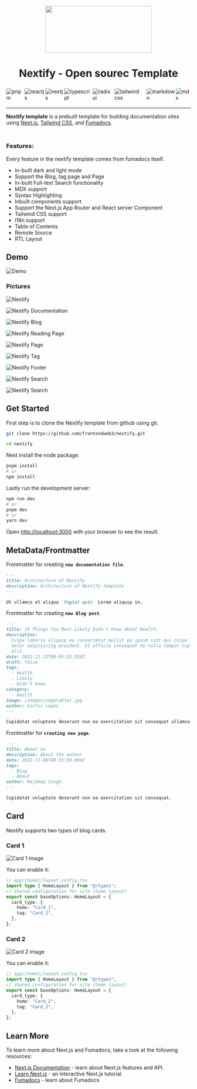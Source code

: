 <p align="center">
    <img style="width: 290px;" src="https://cdn.jsdelivr.net/gh/frontendweb3/nextify/.github/images/nextify-logo.svg" height="128">
    <h1 align="center">Nextify - Open sourec Template</h1>
</p>

<div style="display:flex; margin: 5px auto;">

  <img style="margin: 5px auto;" title="pnpm" alt="pnpm" src="https://img.shields.io/badge/pnpm-%234a4a4a.svg?style=for-the-badge&logo=pnpm&logoColor=f69220" />
  <img style="margin: 5px auto;" title="reactjs" alt="reactjs"  src="https://img.shields.io/badge/react-%2320232a.svg?style=for-the-badge&logo=react&logoColor=%2361DAFB"/>
  <img style="margin: 5px auto;" title="nextjs" alt="nextjs"  src="https://img.shields.io/badge/Next-black?style=for-the-badge&logo=next.js&logoColor=white"/>
  <img style="margin: 5px auto;" title="typescript" alt="typescript"  src="https://img.shields.io/badge/typescript-%23007ACC.svg?style=for-the-badge&logo=typescript&logoColor=white"/>
  <img style="margin: 5px auto;" title="fumadocs" alt="radix ui"  src="https://img.shields.io/badge/Fumadocs-8A2BE2?style=for-the-badge&logoColor=white"/>
  <img style="margin: 5px auto;" title="tailwind css" alt="tailwind css" src="https://img.shields.io/badge/tailwindcss-%2338B2AC.svg?style=for-the-badge&logo=tailwind-css&logoColor=white" />
  <img style="margin: 5px auto;" title="markdown" alt="markdown"  src="https://img.shields.io/badge/markdown-%23000000.svg?style=for-the-badge&logo=markdown&logoColor=white"/>
  <img style="margin: 5px auto;" title="mdx" alt="mdx" src="https://img.shields.io/badge/mdx-000204?style=for-the-badge&logo=mdx&logoColor=white">

</div>

<div style="margin-top: 10px auto;width:100%;"></div>

---

**Nextify template** is a prebuilt template for building documentation sites using [Next.js](https://nextjs.org), [Tailwind CSS](https://tailwindcss.com), and [Fumadocs](https://fumadocs.vercel.app/docs/ui/comparisons).

<div style="margin: 10px auto;width:100%;padding-bottom: .3em;font-size: 2em;border-bottom: 1px solid var(--borderColor-muted, var(--color-border-muted));"></div>

### Features:

Every feature in the nextify template comes from fumadocs itself.

- In-built dark and light mode
- Support the Blog, tag page and Page
- In-built Full-text Search functionality
- MDX support
- Syntax Highlighting
- Inbuilt components support
- Support the Next.js App Router and React server Component
- Tailwind CSS support
- I18n support
- Table of Contents
- Remote Source
- RTL Layout

## Demo

![Demo](./.github/images/nextify-demo.gif)

### Pictures

![Nextify](./.github/images/nextify.png)

![Nextify Documentation](./.github/images/nextify-docs.png)

![Nextify Blog](./.github/images/nextify-blog.png)

![Nextify Reading Page](./.github/images/nextify-read.png)

![Nextify Page](./.github/images/nextify-page.png)

![Nextify Tag](./.github/images/nextify-tag.png)

![Nextify Footer](./.github/images/nextify-footer.png)

![Nextify Search](./.github/images/nextify-search.png)

![Nextify Search](./.github/images/nextify-blog-card.png)

## Get Started

First step is to clone the Nextify template from github using git.

```bash
git clone https://github.com/frontendweb3/nextify.git

cd nextify
```

Next install the node package.

```bash
pnpm install
# or
npm install
```

Lastly run the development server:

```bash
npm run dev
# or
pnpm dev
# or
yarn dev
```

Open <http://localhost:3000> with your browser to see the result.

## MetaData/Frontmatter

Frontmatter for creating **`new documentation file`**.

```markdown
---
title: Architecture of Nextify
description: Architecture of Nextify template
---

Ut ullamco et aliqua `fugiat quis` Lorem aliquip in.
```

Frontmatter for creating **`new Blog post`**.

```markdown
---
title: 10 Things You Most Likely Didn't Know About Health.
description:
  Culpa laboris aliquip ea consectetur mollit ea ipsum sint qui culpa laboris
  dolor adipisicing proident. Et officia consequat do nulla tempor cupidatat
  elit.
date: 2022-11-12T08:05:53.939Z
draft: false
tags:
  - Health
  - Likely
  - Didn't Know
category:
  - Health
image: /images/vegetables.jpg
author: Curtis Lopez
---

Cupidatat voluptate deserunt non ea exercitation sit consequat ullamco ex nostrud elit magna.
```

Frontmatter for **`creating new page`**.

```markdown
---
title: About us
description: About the author
date: 2022-11-08T08:55:59.004Z
tags:
  - Blog
  - About
author: Rajdeep Singh
---

Cupidatat voluptate deserunt non ea exercitation sit consequat.
```

## Card

Nextify supports two types of blog cards.

### Card 1

![Card 1 image](.github/images/card_1.png)

You can enable it:

```typescript
// app/(home)/layout.config.tsx
import type { HomeLayout } from "@/types";
// shared configuration for site (home layout)
export const baseOptions: HomeLayout = {
  card_type: {
    home: "Card_1",
    tag: "Card_1",
  },
};
```

### Card 2

![Card 2 image](.github/images/card_2.png)

You can enable it:

```typescript
// app/(home)/layout.config.tsx
import type { HomeLayout } from "@/types";
// shared configuration for site (home layout)
export const baseOptions: HomeLayout = {
  card_type: {
    home: "Card_2",
    tag: "Card_2",
  },
};
```

## Learn More

To learn more about Next.js and Fumadocs, take a look at the following
resources:

- [Next.js Documentation](https://nextjs.org/docs) - learn about Next.js
  features and API.
- [Learn Next.js](https://nextjs.org/learn) - an interactive Next.js tutorial.
- [Fumadocs](https://fumadocs.vercel.app) - learn about Fumadocs

